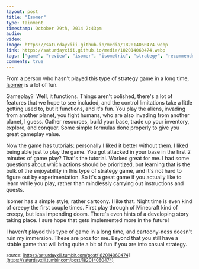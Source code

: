 ```yaml
---
layout: post
title: "Isomer"
type: tainment
timestamp: October 29th, 2014 2:43pm
audio: 
video: 
image: https://saturdayxiii.github.io/media/182014060474.webp
link: https://saturdayxiii.github.io/media/182014060474.webp
tags: ["game", "review", "isomer", "isometric", "strategy", "recommended"]
comments: true
---
```



From a person who hasn't played this type of strategy game in a long time, [Isomer](https://store.steampowered.com/app/311980/Isomer/) is a lot of fun.

Gameplay?  Well, it functions. Things aren't polished, there's a lot of features that we hope to see included, and the control limitations take a little getting used to, but it functions, and it's fun. You play the aliens, invading from another planet, you fight humans, who are also invading from another planet, I guess. Gather resources, build your base, trade up your inventory, explore, and conquer. Some simple formulas done properly to give you great gameplay value.

Now the game has tutorials: personally I liked it better without them. I liked being able just to play the game. You got attacked in your base in the first 2 minutes of game play? That's the tutorial. Worked great for me. I had some questions about which actions should be prioritized, but learning that is the bulk of the enjoyability in this type of strategy game, and it's not hard to figure out by experimentation. So it's a great game if you actually like to learn while you play, rather than mindlessly carrying out instructions and quests. 

Isomer has a simple style; rather cartoony. I like that. Night time is even kind of creepy the first couple times. First play through of Minecraft kind of creepy, but less impending doom. There's even hints of a developing story taking place. I sure hope that gets implemented more in the future!

I haven't played this type of game in a long time, and cartoony-ness doesn't ruin my immersion. These are pros for me. Beyond that you still have a stable game that will bring quite a bit of fun if you are into casual strategy.



<small>source: [https://saturdayxiii.tumblr.com/post/182014060474](https://saturdayxiii.tumblr.com/post/182014060474)</small>
